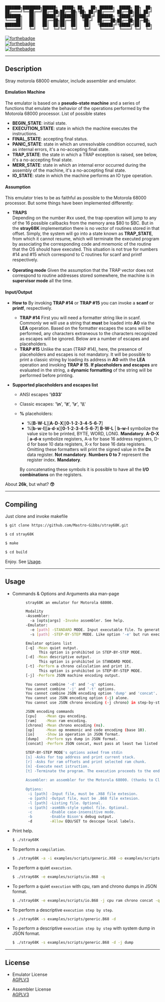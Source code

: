 
	███████╗████████╗██████╗  █████╗ ██╗   ██╗ ██████╗  █████╗ ██╗  ██╗
	██╔════╝╚══██╔══╝██╔══██╗██╔══██╗╚██╗ ██╔╝██╔════╝ ██╔══██╗██║ ██╔╝
	███████╗   ██║   ██████╔╝███████║ ╚████╔╝ ███████╗ ╚█████╔╝█████╔╝ 
	╚════██║   ██║   ██╔══██╗██╔══██║  ╚██╔╝  ██╔═══██╗██╔══██╗██╔═██╗ 
	███████║   ██║   ██║  ██║██║  ██║   ██║   ╚██████╔╝╚█████╔╝██║  ██╗
	╚══════╝   ╚═╝   ╚═╝  ╚═╝╚═╝  ╚═╝   ╚═╝    ╚═════╝  ╚════╝ ╚═╝  ╚═╝

[![forthebadge](https://img.shields.io/badge/BASED-gray?style=for-the-badge&logo=c&labelColor=546CAF)]()  
[![forthebadge](https://img.shields.io/badge/Yacc-BASED-gray?style=for-the-badge&labelColor=991030&logoColor=darkgray)]()  
[![forthebadge](https://img.shields.io/badge/Lex-BASED-gray?style=for-the-badge&labelColor=10AA10&logoColor=darkgray)]()  

---                                                     

## Description
              
Stray motorola 68000 emulator, include assembler and emulator.  

#### Emulation Machine
The emulator is based on a **pseudo-state machine** and a series of functions that emulate the behavior of the operations performed by the Motorola 68000 processor.
List of possible states
  - **BEGIN_STATE**: initial state.
  - **EXECUTION_STATE**: state in which the machine executes the instructions.
  - **FINAL_STATE**: accepting final status.
  - **PANIC_STATE**: state in which an unresolvable condition occurred, such as internal errors, it's a no-accepting final state.
  - **TRAP_STATE**: the state in which a TRAP exception is raised, see below, it's a no-accepting final state.
  - **MERR_STATE**: state in which an internal error occurred during the assembly of the machine, it's a no-accepting final state.
  - **IO_STATE**: state in which the machine performs an IO type operation.

#### Assumption
This emulator tries to be as faithful as possible to the Motorola 68000 processor. But some things have been implemented differently:
- **TRAPS**  
  Depending on the number #xx used, the trap operation will jump to any of the 16 possible callbacks from the memory area \$80 to $BC.
  But in the **stray68K** implementation there is no vector of routines stored in that offset. Simply, the system will go into a state known as **TRAP_STATE**, from which it cannot resume, which will terminate the executed program by associating the corresponding code and mnemonic of the routine that the OS should have executed. This situation is not true for numbers #14 and #15 which correspond to C routines for scanf and printf respectively.   
  <br>
- **Operating mode**
  Given the assumption that the TRAP vector does not correspond to routine addresses stored somewhere, the machine is in **supervisor mode** all the time.

#### Input/Output
- **How to**
  By invoking **TRAP #14** or **TRAP #15** you can invoke a **scanf** or **printf**, respectively.
  * **TRAP #14**
    First you will need a formatter string like in scanf. Commonly we will use a string that **must** be loaded into **A0** via the **LEA** operation. Based on the formatter escapes the scans will be performed, any characters extraneous to the characters recognized as escapes will be ignored.
    Below are a number of escapes and placeholders.
  * **TRAP #15**
    Unlike the scan (TRAP #14), here, the presence of placeholders and escapes is not mandatory. It will be possible to print a classic string by loading its address in **A0** with the **LEA** operation and invoking **TRAP # 15**. **If placeholders and escapes** are evaluated in the string, a **dynamic formatting** of the string will be performed before printing.

- **Supported placeholders and escapes list**
    * ANSI escapes '**\033**'
    * Classic escapes: '**\n**', '**\t**', '**\r**', '**\\\\**'
    * **%** placeholders:
      * %[**B**-**W**-**L**][**A**-**D**-**X**][**0**-**1**-**2**-**3**-**4**-**5**-**6**-**7**]
      * %[**b**-**w**-**l**][**a**-**d**-**x**][**0**-**1**-**2**-**3**-**4**-**5**-**6**-**7**]
        **B-W-L** | **b-w-l** symbolize the value size to be printed, BYTE, WORD, LONG. **Mandatory**.
        **A-D-X** | **a-d-x** symbolize registers, A-a for base 16 address registers, D-d for base 10 data registers, X-x for base 16 data registers. Omitting these formatters will print the signed value in the **Dx** data register. **Not mandatory**.
        **Numbers 0 to 7** represent the register index. **Mandatory**.
  
      By concatenating these symbols it is possible to have all the **I/O combinations** on the registers.

About **26k**, but what? **:kissing_smiling_eyes:**

---

## Compiling

Just clone and invoke makefile   

  ```bash
  $ git clone https://github.com/Mastro-Gibbs/stray68K.git
  ```
  ```bash
  $ cd stray68K
  ```
  ```bash
  $ make
  ```
  ```bash
  $ cd build
  ```

  Enjoy. See [Usage](https://github.com/Mastro-Gibbs/stray68K#usage).

---

## Usage

- Commands & Options and Arguments aka man-page
  ```bash
        stray68K an emulator for Motorola 68000.

        Modality
        -Assembler:
          -a [opts|args] -Invoke assembler. See help.
        -Emulator:
          -e [path] -STANDARD MODE. Input executable file. To generate it use assembler options.
          -s [path] -STEP-BY-STEP MODE. Like option '-e' but run executable file step by step (debug mode).

        Emulator options list
        [-q] -Mean quiet output.
              This option is prohibited in STEP-BY-STEP MODE.
        [-d] -Mean descriptive output.
              This option is prohibited in STANDARD MODE.
        [-t] -Perform a chrono calculation and print it.
              This option is prohibited in STEP-BY-STEP MODE.
        [-j] -Perform JSON machine encoding output.

        You cannot combine '-d' and '-q' options.
        You cannot combine '-j' and '-t' options.
        You cannot combine JSON encoding option 'dump' and 'concat'.
        You cannot use JSON encoding option (-j) alone.
        You cannot use JSON chrono encoding (-j chrono) in step-by-step mode.

        JSON encoding commands
        [cpu]    -Mean cpu encoding.
        [ram]    -Mean ram encoding.
        [chrono] -Mean chrono encoding (ns).
        [op]     -Mean op mnemonic and code encoding (base 10).
        [io]     -Show io operation in JSON format.
        [dump]   -Perform sys dump in JSON format.
        [concat] -Perform JSON concat, must pass at least two listed above commands.

        STEP-BY-STEP MODE's options asked from stdin
        [s] -Asks for top address and print current stack.
        [r] -Asks for ram offsets and print selected ram chunk.
        [n] -Execute next istruction.
        [t] -Terminate the program. The execution proceeds to the end.
        
        Assembler: an assembler for the Motorola 68000. (thanks to Clownacy)
        
        Options:
         -i [path] -Input file, must be .X68 file extesion.
         -o [path] -Output file, must be .B68 file extesion.
         -l [path] -Listing file. Optional.
         -s [path] -asm68k-style symbol file. Optional.
         -c        -Enable case-insensitive mode.
         -b        -Enable Bison's debug output.
         -d        -Allow EQU/SET to descope local labels.
  ```


- Print help.
  ```bash
  $ ./stray68K 
  ```
- To perform a ```compilation```.
  ```bash
  $ ./stray68K -a -i examples/scripts/generic.X68 -o examples/scripts/generic.B68
  ```
- To perform a quiet ```execution```.
  ```bash
  $ ./stray68K -e examples/scripts/io.B68 -q
  ```
- To perform a quiet ```execution``` with cpu, ram and chrono dumps in JSON format.
  ```bash
  $ ./stray68K -e examples/scripts/io.B68 -j cpu ram chrono concat -q
  ```
- To perform a descriptive ```execution step by step```.
  ```bash
  $ ./stray68K -s examples/scripts/generic.B68 -d
  ```
- To perform a descriptive ```execution step by step``` with system dump in JSON format.
  ```bash
  $ ./stray68K -s examples/scripts/generic.B68 -d -j dump
  ```

---

## License
- Emulator License  
[AGPLV3](https://github.com/Mastro-Gibbs/stray68K/blob/main/LICENSE)

- Assembler License  
[AGPLV3](https://github.com/Mastro-Gibbs/stray68K/blob/main/src/assembler/LICENCE.txt)

